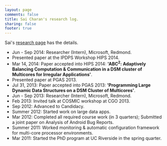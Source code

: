 ```yaml
---
layout: page
comments: false
title: Sai Charan's research log.
sharing: false
footer: true
---
```


Sai's [research page](/research/) has the details.

- Jun - Sep 2014: Researcher (Intern), Microsoft, Redmond.
- Presented paper at the IPDPS Workshop HIPS 2014.
- Mar 14, 2014: Paper accepted into HIPS 2014: __'ABC<sup>2</sup>: Adaptively Balancing Computation & Communication in a DSM cluster of Multicores for Irregular Applications'__.
- Presented paper at PGAS 2013.
- Jul 31, 2013: Paper accepted into PGAS 2013: __'Programming Large Dynamic Data Structures on a DSM Cluster of Multicores'__.
- Jun - Sep 2013: Researcher (Intern), Microsoft, Redmond.
- Feb 2013: Invited talk at COSMIC workshop at CGO 2013.
- Sep 2012: Advanced to Candidacy.
- Summer 2012: Started work on large data apps.
- Mar 2012: Completed all required course work (in 3 quarters); Submitted a joint paper on Analysis of Android Bug Reports.
- Summer 2011: Worked monitoring & automatic configuration framework for multi-core processor environments.
- Mar 2011: Started the PhD program at UC Riverside in the spring quarter.

